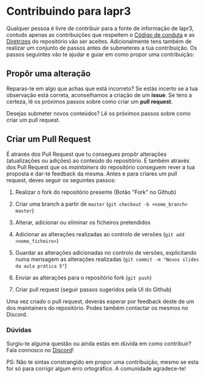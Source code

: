 # Contribuindo para lapr3



Qualquer pessoa é livre de contribuir para a fonte de informação de lapr3, contudo apenas as contribuições que respeitem o [Código de conduta](CODE_OF_CONDUCT.md) e as [Diretrizes](GUIDELINES.md) do repositório vão ser aceites. Adicionalmente tens também de realizar um conjunto de passos antes de submeteres a tua contribuição. Os passos seguintes vão te ajudar e guiar em como propor uma contribuição:



## Propôr uma alteração



Reparas-te em algo que achas que está incorreto? Se estás incerto se a tua observação está correta, aconselhamos a criação de um **issue**. Se tens a certeza, lê os próximos passos sobre como criar um **pull request**.



Desejas submeter novos conteúdos? Lê os próximos passos sobre como criar um pull request.



## Criar um Pull Request



É através dos Pull Request que tu consegues propôr alterações (atualizações ou adições) ao conteúdo do repositório. É também através dos Pull Request que os *maintainers* do repositório conseguem rever a tua proposta e dar-te feedback da mesma. Antes e para criares um pull request, deves seguir os seguintes passos:



1. Realizar o fork do repositório presente (Botão "Fork" no Github)

2. Criar uma branch a partir de `master` (`git checkout -b <nome_branch> master`)

3. Alterar, adicionar ou eliminar os ficheiros pretendidos

4. Adicionar as alterações realizadas ao controlo de versões (`git add <nome_ficheiro>`)

5. Guardar as alterações adicionadas no controlo de versões, explicitando numa mensagem as alterações realizadas (`git commit -m "Novos slides da aula prática 5"`)

6. Enviar as alterações para o repositório fork (`git push`)

7. Criar pull request (seguir passos sugeridos pela UI do Github)



Uma vez criado o pull request, deverás esperar por feedback deste de um dos maintainers do repositório. Podes também contactar os mesmos no Discord.



### Dúvidas



Surgiu-te alguma questão ou ainda estás em dúvida em como contribuir? Fala connosco no [Discord](https://discord.gg/UetVhYx)!



PS: Não te sintas constrangido em propor uma contribuição, mesmo se esta for só para corrigir algum erro ortográfico. A comunidade agradece-te!
